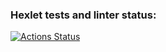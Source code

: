 ### Hexlet tests and linter status:
[![Actions Status](https://github.com/dp9v/qa-engineer-project-84/actions/workflows/hexlet-check.yml/badge.svg)](https://github.com/dp9v/qa-engineer-project-84/actions)